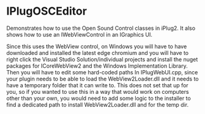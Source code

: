 # IPlugOSCEditor
Demonstrates how to use the Open Sound Control classes in iPlug2. It also shows how to use an IWebViewControl in an IGraphics UI.

Since this uses the WebView control, on Windows you will have to have downloaded and installed the latest edge chromium and you will have to right click the Visual Studio Solution/individual projects and install the nuget packages for ICoreWebView2 and the Windows Implementation Library. Then you will have to edit some hard-coded paths In IPlugWebUI.cpp, since your plugin needs to be able to load the WebView2Loader.dll and it needs to have a temporary folder that it can write to. This does not set that up for you, so if you wanted to use this in a way that would work on computers other than your own, you would need to add some logic to the installer to find a dedicated path to install WebView2Loader.dll and for the temp dir.